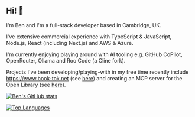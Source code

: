 ## Hi! 👋

I'm Ben and I'm a full-stack developer based in Cambridge, UK.

I've extensive commercial experience with TypeScript & JavaScript, Node.js, React (including Next.js) and AWS & Azure.

I'm currently enjoying playing around with AI tooling e.g. GitHub CoPilot, OpenRouter, Ollama and Roo Code (a Cline fork).

Projects I've been developing/playing-with in my free time recently include https://www.book-tok.net (see [here](https://github.com/8enSmith/book-tok)) and creating an MCP server for the Open Library (see [here](https://github.com/8enSmith/mcp-open-library)).

[![Ben's GitHub stats](https://github-readme-stats.vercel.app/api?username=8enSmith&count_private=true&show_icons=true&theme=tokyonight)](https://github.com/anuraghazra/github-readme-stats)

[![Top Languages](https://github-readme-stats.vercel.app/api/top-langs/?username=8enSmith&layout=compact&theme=tokyonight)](https://github.com/anuraghazra/github-readme-stats)

<!--
**8enSmith/8enSmith** is a ✨ _special_ ✨ repository because its `README.md` (this file) appears on your GitHub profile.

Here are some ideas to get you started:

- 🔭 I’m currently working on ...
- 🌱 I’m currently learning ...
- 👯 I’m looking to collaborate on ...
- 🤔 I’m looking for help with ...
- 💬 Ask me about ...
- 📫 How to reach me: ...
- 😄 Pronouns: ...
- ⚡ Fun fact: ...
-->
